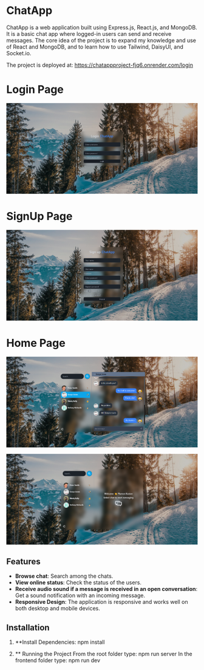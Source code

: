 # ChatApp

ChatApp is a web application built using Express.js, React.js, and MongoDB. It is a basic chat app where logged-in users can send and receive messages. The core idea of the project is to expand my knowledge and use of React and MongoDB, and to learn how to use Tailwind, DaisyUI, and Socket.io.

The project is deployed at:
https://chatappproject-fjq6.onrender.com/login

# Login Page
![alt text](LoginPage.png)

# SignUp Page
![alt text](SignUpPage.png)

# Home Page
![alt text](HomePageWithChatSelected.png)

![alt text](HomePageNoChatSelected.png)

## Features

- **Browse chat**: Search among the chats.
- **View online status**: Check the status of the users.
- **Receive audio sound if a message is received in an open conversation**: Get a sound notification with an incoming message.
- **Responsive Design**: The application is responsive and works well on both desktop and mobile devices.


## Installation

1. **Install Dependencies:
npm install

2. ** Running the Project
    From the root folder type:
npm run server
    In the frontend folder type:
npm run dev
    


